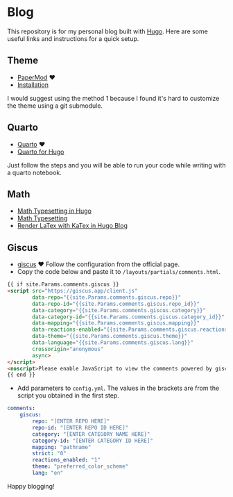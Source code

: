 # Blog

This repository is for my personal blog built with [Hugo](https://gohugo.io/).
Here are some useful links and instructions for a quick setup.

## Theme

- [PaperMod](https://github.com/adityatelange/hugo-PaperMod) :heart:
- [Installation](https://github.com/adityatelange/hugo-PaperMod/wiki/Installation)

I would suggest using the method 1 because I found it's hard to customize the theme using a git submodule.

## Quarto

- [Quarto](https://quarto.org/) :heart:
- [Quarto for Hugo](https://quarto.org/docs/output-formats/hugo.html)

Just follow the steps and you will be able to run your code while writing with a quarto notebook.

## Math

- [Math Typesetting in Hugo](https://mertbakir.gitlab.io/hugo/math-typesetting-in-hugo/)
- [Math Typesetting](https://adityatelange.github.io/hugo-PaperMod/posts/math-typesetting/)
- [Render LaTex with KaTex in Hugo Blog](https://hyperupcall.github.io/blog/posts/render-latex-with-katex-in-hugo-blog/)

## Giscus

- [giscus](https://giscus.app/) :heart: Follow the configuration from the official page.
- Copy the code below and paste it to `/layouts/partials/comments.html`.

```html
{{ if site.Params.comments.giscus }}
<script src="https://giscus.app/client.js"
        data-repo="{{site.Params.comments.giscus.repo}}"
        data-repo-id="{{site.Params.comments.giscus.repo_id}}"
        data-category="{{site.Params.comments.giscus.category}}"
        data-category-id="{{site.Params.comments.giscus.category_id}}"
        data-mapping="{{site.Params.comments.giscus.mapping}}"
        data-reactions-enabled="{{site.Params.comments.giscus.reactions_enabled}}"
        data-theme="{{site.Params.comments.giscus.theme}}"
        data-language="{{site.Params.comments.giscus.lang}}"
        crossorigin="anonymous"
        async>
</script>
<noscript>Please enable JavaScript to view the comments powered by giscus.</noscript>
{{ end }}
```

- Add parameters to `config.yml`. The values in the brackets are from the script you obtained in the first step.

```yml
comments: 
    giscus:
        repo: "[ENTER REPO HERE]"
        repo-id: "[ENTER REPO ID HERE]"
        category: "[ENTER CATEGORY NAME HERE]"
        category-id: "[ENTER CATEGORY ID HERE]"
        mapping: "pathname"
        strict: "0"
        reactions_enabled: "1"
        theme: "preferred_color_scheme"
        lang: "en"
```

Happy blogging!
